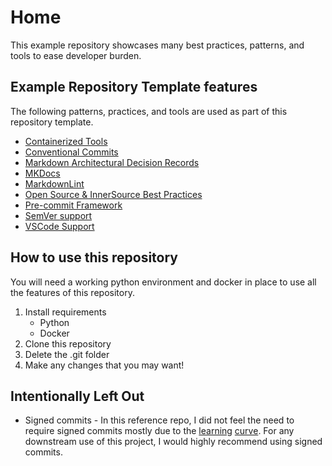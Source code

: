 # Home

This example repository showcases many best practices, patterns, and tools to ease developer burden.

## Example Repository Template features

The following patterns, practices, and tools are used as part of this repository template.

- [Containerized Tools](./ContainerizedTools.md)
- [Conventional Commits](./ConventionalCommits.md)
- [Markdown Architectural Decision Records](./MADRs/README.md)
- [MKDocs](./MKDocs.md)
- [MarkdownLint](MarkdownLint.md)
- [Open Source & InnerSource Best Practices](./OpenSourcePractices.md)
- [Pre-commit Framework](./PreCommit.md)
- [SemVer support](./SemVer.md)
- [VSCode Support](./VSCode.md)

## How to use this repository

You will need a working python environment and docker in place to use all the features of this repository.

1. Install requirements
   - Python
   - Docker
2. Clone this repository
3. Delete the .git folder
4. Make any changes that you may want!

## Intentionally Left Out

- Signed commits - In this reference repo, I did not feel the need to require signed commits mostly due to the [learning](https://scatteredcode.net/signing-git-commits-using-yubikey-on-windows/) [curve](https://github.com/YubicoLabs/sign-git-commits-yubikey). For any downstream use of this project, I would highly recommend using signed commits.

<!-- markdownlint-disable-file MD033 -->